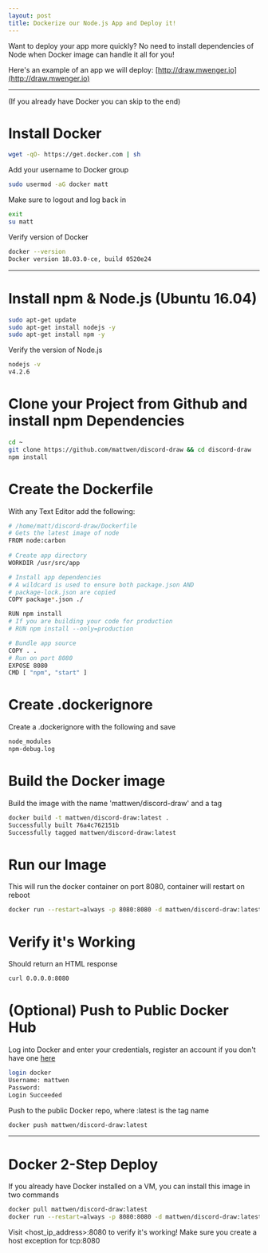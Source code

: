 ```yaml
---
layout: post
title: Dockerize our Node.js App and Deploy it!
---
```


Want to deploy your app more quickly? No need to install dependencies of Node when Docker image can handle it all for you!

Here's an example of an app we will deploy: [http://draw.mwenger.io](http://draw.mwenger.io)
<br>
<hr>
(If you already have Docker you can skip to the end)

# Install Docker
```sh
wget -qO- https://get.docker.com | sh
```
Add your username to Docker group
```sh
sudo usermod -aG docker matt
```
Make sure to logout and log back in
```sh
exit
su matt
```
Verify version of Docker
```sh
docker --version
Docker version 18.03.0-ce, build 0520e24
```

<hr>

# Install npm & Node.js (Ubuntu 16.04)
```sh
sudo apt-get update
sudo apt-get install nodejs -y
sudo apt-get install npm -y
```
Verify the version of Node.js 
```sh
nodejs -v
v4.2.6
```
# Clone your Project from Github and install npm Dependencies
```sh  
cd ~
git clone https://github.com/mattwen/discord-draw && cd discord-draw
npm install
```
# Create the Dockerfile

With any Text Editor add the following:
```sh
# /home/matt/discord-draw/Dockerfile
# Gets the latest image of node
FROM node:carbon
    
# Create app directory
WORKDIR /usr/src/app

# Install app dependencies
# A wildcard is used to ensure both package.json AND 
# package-lock.json are copied
COPY package*.json ./

RUN npm install
# If you are building your code for production
# RUN npm install --only=production

# Bundle app source
COPY . .
# Run on port 8080
EXPOSE 8080
CMD [ "npm", "start" ]
```
# Create .dockerignore

Create a .dockerignore with the following and save
```sh
node_modules
npm-debug.log
```
# Build the Docker image

Build the image with the name 'mattwen/discord-draw' and a tag
```sh
docker build -t mattwen/discord-draw:latest .
Successfully built 76a4c762151b
Successfully tagged mattwen/discord-draw:latest
```
# Run our Image
    
This will run the docker container on port 8080, container will restart on reboot
```sh
docker run --restart=always -p 8080:8080 -d mattwen/discord-draw:latest
```
# Verify it's Working

Should return an HTML response
```sh
curl 0.0.0.0:8080
```
# (Optional) Push to Public Docker Hub

Log into Docker and enter your credentials, register an account if you don't have one [here](https://hub.docker.com/) 
```sh
login docker
Username: mattwen
Password: 
Login Succeeded
```
Push to the public Docker repo, where :latest is the tag name
```sh
docker push mattwen/discord-draw:latest
```
<hr>

# Docker 2-Step Deploy

If you already have Docker installed on a VM, you can install this image in two commands
```sh
docker pull mattwen/discord-draw:latest
docker run --restart=always -p 8080:8080 -d mattwen/discord-draw:latest
```
Visit \<host_ip_address\>:8080 to verify it's working! Make sure you create a host exception for tcp:8080
